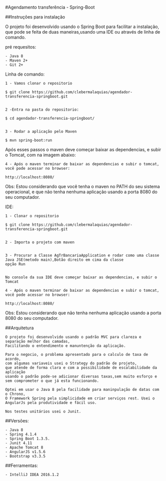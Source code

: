 
#Agendamento transferência - Spring-Boot

##Instruções para instalação

O projeto foi desenvolvido usando o Spring Boot para facilitar a instalação, que pode se feita
de duas maneiras,usando uma IDE ou através de linha de comando.



pré requesitos:

	- Java 8
	- Maven 2+
	- Git 2+
	
Linha de comando:

	1 - Vamos clonar o repositorio

	$ git clone https://github.com/clebermalaquias/agendador-transferencia-springboot.git


	2 -Entra na pasta do repositorio:

	$ cd agendador-transferencia-springboot/

	
	3 - Rodar a aplicação pelo Maven

	$ mvn spring-boot:run


Após esses passos o maven deve começar baixar as dependencias, e subir o Tomcat,
com na imagem abaixo:



  	4 - Após o maven terminar de baixar as dependencias e subir o tomcat, você pode acessar no browser:

	http://localhost:8080/

Obs: Estou considerando que você tenha o maven no PATH do seu sistema operacional,
e que não tenha nenhuma aplicação usando a porta 8080 do seu computador.


IDE:

	1 - Clonar o repositorio

	$ git clone https://github.com/clebermalaquias/agendador-transferencia-springboot.git


	2 - Importa o projeto com maven


	3 - Procurar a Classe AgTrBancariaApplication e rodar como uma classe Java JSE(metodo main),Botão direito em cima da classe
	opção Run

	
	No console da sua IDE deve começar baixar as dependencias, e subir o Tomcat
	
	4 - Após o maven terminar de baixar as dependencias e subir o tomcat, você pode acessar no browser:

	http://localhost:8080/

Obs: Estou considerando que não tenha nenhuma aplicação usando a porta 8080 do seu computador.





##Arquitetura
 
	O projeto foi desenvolvido usando o padrão MVC para clareza e separação melhor das camadas,
	Facilitando o entendimento e manuntenção da aplicação.

	Para o negocio, o problema apresentado para o calculo de taxa de acordo,
	com algumas variaveis usei o Strategy do padrão de projeto, 
	que atende de forma clara e com a possibilidade de escalabilidade da aplicação  
	usando o padrão pode-se adicionar diversas taxas,sem muito esforço e sem comprometer o que já esta funcionando.

	Optei em usar o Java 8 pela facilidade para maninpulação de datas com o Chrono,
	O Framework Spring pela simplicidade em criar serviços rest. Usei o AngularJs pela produtividade e fácil uso.

	Nos testes unitários usei o Junit.

##Versões:
 
 	- Java 8
	- Spring 4.1.4
	- Spring Boot 1.3.5.
	- Junit 4.11
	- Apache Tomcat 8
	- AngularJS v1.5.6
	- Bootstrap v3.3.5 

##Ferramentas:

	- IntelliJ IDEA 2016.1.2
